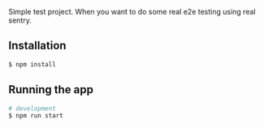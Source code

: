Simple test project. When you want to do some real e2e testing using real sentry.

## Installation

```bash
$ npm install
```

## Running the app

```bash
# development
$ npm run start
```
